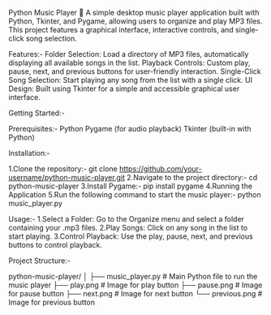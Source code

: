 Python Music Player 🎵
A simple desktop music player application built with Python, Tkinter, and Pygame, allowing users to organize and play MP3 files. This project features a graphical interface, interactive controls, and single-click song selection.

Features:-
Folder Selection: Load a directory of MP3 files, automatically displaying all available songs in the list.
Playback Controls: Custom play, pause, next, and previous buttons for user-friendly interaction.
Single-Click Song Selection: Start playing any song from the list with a single click.
UI Design: Built using Tkinter for a simple and accessible graphical user interface.


Getting Started:-

Prerequisites:-
Python
Pygame (for audio playback)
Tkinter (built-in with Python)



Installation:-

1.Clone the repository:- git clone https://github.com/your-username/python-music-player.git
2.Navigate to the project directory:- cd python-music-player
3.Install Pygame:- pip install pygame
4.Running the Application
5.Run the following command to start the music player:- python music_player.py



Usage:-
1.Select a Folder: Go to the Organize menu and select a folder containing your .mp3 files.
2.Play Songs: Click on any song in the list to start playing.
3.Control Playback: Use the play, pause, next, and previous buttons to control playback.



Project Structure:-

python-music-player/
│
├── music_player.py         # Main Python file to run the music player
├── play.png                # Image for play button
├── pause.png               # Image for pause button
├── next.png                # Image for next button
└── previous.png            # Image for previous button



